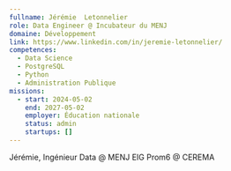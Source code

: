 ```yaml
---
fullname: Jérémie  Letonnelier
role: Data Engineer @ Incubateur du MENJ
domaine: Développement
link: https://www.linkedin.com/in/jeremie-letonnelier/
competences:
  - Data Science
  - PostgreSQL
  - Python
  - Administration Publique
missions:
  - start: 2024-05-02
    end: 2027-05-02
    employer: Éducation nationale
    status: admin
    startups: []
---
```

Jérémie, Ingénieur Data @ MENJ 
EIG Prom6 @ CEREMA